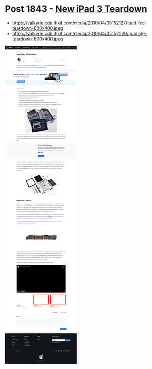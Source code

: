 # Post 1843 - [New iPad 3 Teardown](https://www.ifixit.com/News/1843/new-ipad-teardown)

- https://valkyrie.cdn.ifixit.com/media/2010/04/05152127/ipad-fcc-teardown-600x400.jpeg
- https://valkyrie.cdn.ifixit.com/media/2010/04/05152220/ipad-3g-teardown-600x400.jpeg

![screencap](screenshots/35347a96-9546-4715-a087-6541a013c81e.png)

